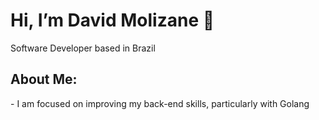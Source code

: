 <h1>Hi, I’m David Molizane 🤟</h1>
<p>Software Developer based in Brazil</p>
<h2>About Me:</h2>
- I am focused on improving my back-end skills, particularly with Golang
